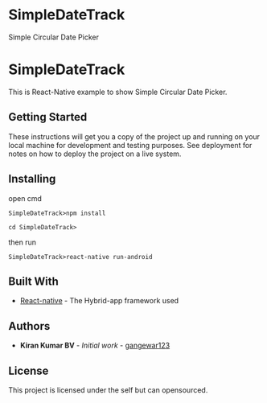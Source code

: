 # SimpleDateTrack
Simple Circular Date Picker
# SimpleDateTrack

This is React-Native example to show Simple Circular Date Picker.

## Getting Started

These instructions will get you a copy of the project up and running on your local machine for development and testing purposes. See deployment for notes on how to deploy the project on a live system.

## Installing
open cmd
```
SimpleDateTrack>npm install
```
```
cd SimpleDateTrack>
```
then run
```
SimpleDateTrack>react-native run-android
```
## Built With

* [React-native](https://facebook.github.io/react-native/) - The Hybrid-app framework used

## Authors

* **Kiran Kumar BV** - *Initial work* - [gangewar123](https://github.com/gangewar123?tab=repositories)

## License

This project is licensed under the self but can opensourced.
